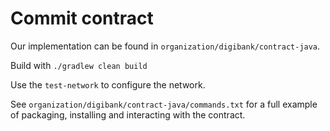 # Commit contract

Our implementation can be found in `organization/digibank/contract-java`.

Build with `./gradlew clean build`

Use the `test-network` to configure the network. 

See `organization/digibank/contract-java/commands.txt` for a full example of packaging, installing and interacting with the contract.

